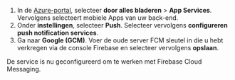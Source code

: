 
1. In de [Azure-portal](https://portal.azure.com/), selecteer **door alles bladeren** > **App Services**. Vervolgens selecteert mobiele Apps van uw back-end. 
2. Onder **instellingen**, selecteer **Push**. Selecteer vervolgens **configureren push notification services**.
2. Ga naar **Google (GCM)**. Voer de oude server FCM sleutel in die u hebt verkregen via de console Firebase en selecteer vervolgens **opslaan**.

De service is nu geconfigureerd om te werken met Firebase Cloud Messaging.

<!-- URLs. -->

<!-- images -->
